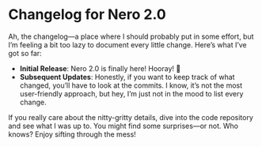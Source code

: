 # Changelog for Nero 2.0

Ah, the changelog—a place where I should probably put in some effort, but I’m feeling a bit too lazy to document every little change. Here’s what I’ve got so far:

- **Initial Release**: Nero 2.0 is finally here! Hooray! 🎉
- **Subsequent Updates**: Honestly, if you want to keep track of what changed, you’ll have to look at the commits. I know, it’s not the most user-friendly approach, but hey, I’m just not in the mood to list every change. 

If you really care about the nitty-gritty details, dive into the code repository and see what I was up to. You might find some surprises—or not. Who knows? Enjoy sifting through the mess!
